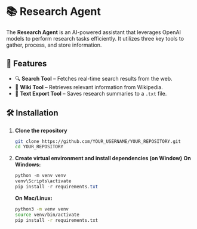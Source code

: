 # 📚 Research Agent

The **Research Agent** is an AI-powered assistant that leverages OpenAI models to perform research tasks efficiently. It utilizes three key tools to gather, process, and store information.

## 🚀 Features
- 🔍 **Search Tool** – Fetches real-time search results from the web.
- 📖 **Wiki Tool** – Retrieves relevant information from Wikipedia.
- 📝 **Text Export Tool** – Saves research summaries to a `.txt` file.

## 🛠️ Installation
1. **Clone the repository**  
   ```bash
   git clone https://github.com/YOUR_USERNAME/YOUR_REPOSITORY.git
   cd YOUR_REPOSITORY
   ```

2. **Create virtual environment and install dependencies (on Window)**
   **On Windows:**
   ```powershell
   python -m venv venv
   venv\Scripts\activate
   pip install -r requirements.txt
   ```
   **On Mac/Linux:**
   ```bash
   python3 -m venv venv
   source venv/bin/activate
   pip install -r requirements.txt
   ```